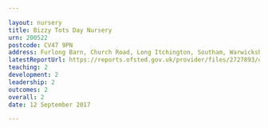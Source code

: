 ```yaml
---

layout: nursery
title: Bizzy Tots Day Nursery
urn: 200522
postcode: CV47 9PN
address: Furlong Barn, Church Road, Long Itchington, Southam, Warwickshire, CV47 9PN
latestReportUrl: https://reports.ofsted.gov.uk/provider/files/2727893/urn/200522.pdf
teaching: 2
development: 2
leadership: 2
outcomes: 2
overall: 2
date: 12 September 2017

---
```

